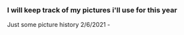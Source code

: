 ### I will keep track of my pictures i'll use for this year


Just some picture history
2/6/2021 - 

